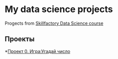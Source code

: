 # My data science projects
Progects from [Skillfactory Data Science course](https://skillfactory.ru/data-scientist)

## Проекты
*[Проект 0. Игра:Угадай число](https://github.com/EkaterinaDS/SkillFactory/tree/main/progect_0)

